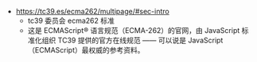 - https://tc39.es/ecma262/multipage/#sec-intro
  - tc39 委员会 ecma262 标准
  - 这是 ECMAScript® 语言规范（ECMA-262）的官网，由 JavaScript 标准化组织 TC39 提供的官方在线规范 —— 可以说是 JavaScript（ECMAScript）最权威的参考资料。

